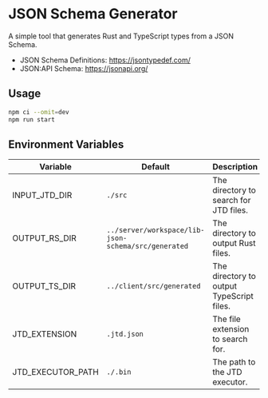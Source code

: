 # JSON Schema Generator

A simple tool that generates Rust and TypeScript types from a JSON Schema.

- JSON Schema Definitions: https://jsontypedef.com/
- JSON:API Schema: https://jsonapi.org/

## Usage

```bash
npm ci --omit=dev
npm run start
```

## Environment Variables

| Variable          | Default                                             | Description                               |
| ----------------- | --------------------------------------------------- | ----------------------------------------- |
| INPUT_JTD_DIR     | `./src`                                             | The directory to search for JTD files.    |
| OUTPUT_RS_DIR     | `../server/workspace/lib-json-schema/src/generated` | The directory to output Rust files.       |
| OUTPUT_TS_DIR     | `../client/src/generated`                           | The directory to output TypeScript files. |
| JTD_EXTENSION     | `.jtd.json`                                         | The file extension to search for.         |
| JTD_EXECUTOR_PATH | `./.bin`                                            | The path to the JTD executor.             |
